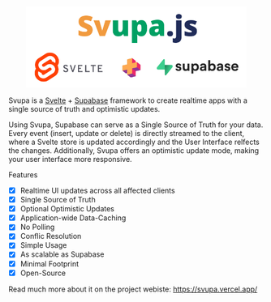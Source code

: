 <a href="https://svupa.vercel.app/">
<p  align="center">
<img src="./header.png" height="160">
</p>
</a>

Svupa is a [Svelte](https://svelte.dev/) + [Supabase](https://supabase.com/) framework to create realtime apps with a single source of truth and optimistic updates.

Using Svupa, Supabase can serve as a Single Source of Truth for your data.
Every event (insert, update or delete) is directly streamed to the client, where a Svelte store is updated accordingly and the User Interface relfects the changes.
Additionally, Svupa offers an optimistic update mode, making your user interface more responsive.

Features
- [x] Realtime UI updates across all affected clients
- [x] Single Source of Truth
- [x] Optional Optimistic Updates
- [x] Application-wide Data-Caching
- [x] No Polling
- [x] Conflic Resolution
- [x] Simple Usage
- [x] As scalable as Supabase
- [x] Minimal Footprint
- [x] Open-Source

Read much more about it on the project webiste: https://svupa.vercel.app/
